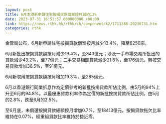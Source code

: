 ```yaml
---
layout: post
title: 6月本港新申請住宅按揭貸款個案按月減約13%
date: 2023-07-31 16:51:57.000000000 +08:00
link: https://news.rthk.hk/rthk/ch/component/k2/1711388-20230731.htm
categories: rthk
---
```


金管局公布，6月新申請住宅按揭貸款個案按月減少13.4%，降至8250宗。

6月新批出按揭貸款額按月減少19.4%，至343億元；涉及一手市場交易所批出的貸款減少43.2%，至77億元；二手交易相關貸款減少21.6%，至176億元。轉按交易貸款增加36.5%，至91億元。

6月新取用按揭貸款額按月增加19.3%，至285億元。

6月以香港銀行同業拆息作為定價參考的新批按揭貸款所佔比例，由5月的94%上升至6月的94.8%。以最優惠貸款利率作為定價的新批按揭貸款所佔比例，由5月的2.8%，跌至6月的2.5%。

至6月底，未償還按揭貸款總額按月增加0.7%，至18413億元。按揭貸款拖欠比率維持在0.07%，經重組貸款比率維持於接近零。
